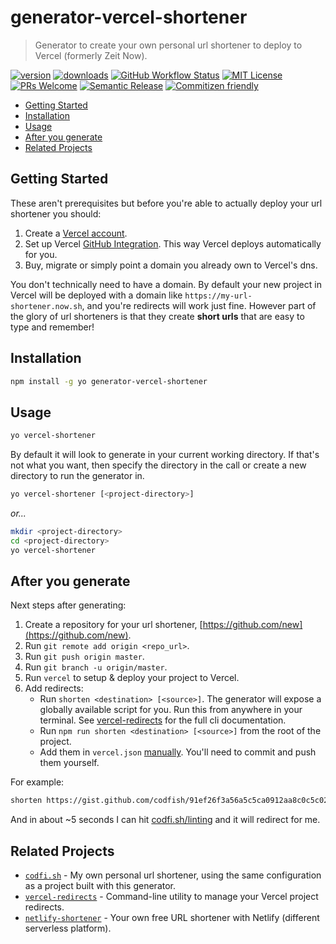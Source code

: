 # generator-vercel-shortener

> Generator to create your own personal url shortener to deploy to Vercel (formerly Zeit Now).

[![version][version-badge]][package] [![downloads][downloads-badge]][npmcharts]
[![GitHub Workflow Status][actions-badge]][actions-badge] [![MIT License][license-badge]][license]
[![PRs Welcome][prs-badge]][prs] [![Semantic Release][semantic-release-badge]][semantic-release]
[![Commitizen friendly][commitizen-badge]][commitizen]

<!-- START doctoc generated TOC please keep comment here to allow auto update -->
<!-- DON'T EDIT THIS SECTION, INSTEAD RE-RUN doctoc TO UPDATE -->

- [Getting Started](#getting-started)
- [Installation](#installation)
- [Usage](#usage)
- [After you generate](#after-you-generate)
- [Related Projects](#related-projects)

<!-- END doctoc generated TOC please keep comment here to allow auto update -->

## Getting Started

These aren't prerequisites but before you're able to actually deploy your url shortener you should:

1. Create a [Vercel account](https://vercel.com/signup).
1. Set up Vercel
   [GitHub Integration](https://vercel.com/docs/v2/git-integrations/vercel-for-github). This way
   Vercel deploys automatically for you.
1. Buy, migrate or simply point a domain you already own to Vercel's dns.

You don't technically need to have a domain. By default your new project in Vercel will be deployed
with a domain like `https://my-url-shortener.now.sh`, and you're redirects will work just fine.
However part of the glory of url shorteners is that they create **short urls** that are easy to type
and remember!

## Installation

```sh
npm install -g yo generator-vercel-shortener
```

## Usage

```sh
yo vercel-shortener
```

By default it will look to generate in your current working directory. If that's not what you want,
then specify the directory in the call or create a new directory to run the generator in.

```sh
yo vercel-shortener [<project-directory>]
```

_or..._

```sh
mkdir <project-directory>
cd <project-directory>
yo vercel-shortener
```

## After you generate

Next steps after generating:

1. Create a repository for your url shortener, [https://github.com/new](https://github.com/new).
1. Run `git remote add origin <repo_url>`.
1. Run `git push origin master`.
1. Run `git branch -u origin/master`.
1. Run `vercel` to setup & deploy your project to Vercel.
1. Add redirects:
   - Run `shorten <destination> [<source>]`. The generator will expose a globally available script
     for you. Run this from anywhere in your terminal. See
     [vercel-redirects](https://github.com/codfish/vercel-redirects) for the full cli documentation.
   - Run `npm run shorten <destination> [<source>]` from the root of the project.
   - Add them in `vercel.json` [manually](https://vercel.com/docs/configuration#project/redirects).
     You'll need to commit and push them yourself.

For example:

```sh
shorten https://gist.github.com/codfish/91ef26f3a56a5c5ca0912aa8c0c5c020 /linting
```

And in about ~5 seconds I can hit [codfi.sh/linting](https://codfi.sh/linting) and it will redirect
for me.

## Related Projects

- [`codfi.sh`](https://github.com/codfish/codfi.sh) - My own personal url shortener, using the same
  configuration as a project built with this generator.
- [`vercel-redirects`](https://github.com/codfish/vercel-redirects) - Command-line utility to manage
  your Vercel project redirects.
- [`netlify-shortener`](https://github.com/kentcdodds/netlify-shortener) - Your own free URL
  shortener with Netlify (different serverless platform).

[npm]: https://www.npmjs.com/
[node]: https://nodejs.org
[semantic-release]: https://github.com/semantic-release/semantic-release
[semantic-release-badge]:
  https://img.shields.io/badge/%20%20%F0%9F%93%A6%F0%9F%9A%80-semantic--release-e10079.svg?style=flat-square
[prs]: http://makeapullrequest.com
[prs-badge]: https://img.shields.io/badge/PRs-welcome-brightgreen.svg?style=flat-square
[commitizen]: http://commitizen.github.io/cz-cli/
[commitizen-badge]:
  https://img.shields.io/badge/commitizen-friendly-brightgreen.svg?style=flat-square
[npmcharts]: http://npmcharts.com/compare/generator-vercel-shortener
[version-badge]: https://img.shields.io/npm/v/generator-vercel-shortener.svg?style=flat-square
[package]: https://www.npmjs.com/package/generator-vercel-shortener
[downloads-badge]: https://img.shields.io/npm/dm/generator-vercel-shortener.svg?style=flat-square
[license-badge]: https://img.shields.io/npm/l/generator-vercel-shortener.svg?style=flat-square
[license]: https://github.com/codfish/generator-vercel-shortener/blob/master/LICENSE
[actions]: https://github.com/codfish/generator-vercel-shortener/actions
[actions-badge]:
  https://img.shields.io/github/workflow/status/codfish/generator-vercel-shortener/Release/master?style=flat-square
